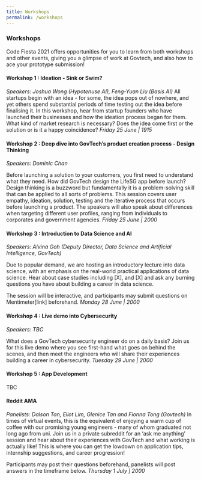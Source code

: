 ```yaml
---
title: Workshops
permalink: /workshops
---
```


### **Workshops**
<!-- TODO Vet please -->
Code Fiesta 2021 offers opportunities for you to learn from both workshops and other events, giving you a glimpse of work at Govtech, and also how to ace your prototype submission!

#### Workshop 1 : Ideation - Sink or Swim?
*Speakers: Joshua Wong (Hypotenuse AI), Feng-Yuan Liu (Basis AI)*
All startups begin with an idea - for some, the idea pops out of nowhere, and yet others spend substantial periods of time testing out the idea before finalising it. 
In this workshop, hear from startup founders who have launched their businesses and how the ideation process began for them. What kind of market research is necessary? Does the idea come first or the solution or is it a happy coincidence?
*Friday 25 June | 1915*

#### Workshop 2 : Deep dive into GovTech’s product creation process - Design Thinking 
*Speakers: Dominic Chan* 
<!-- TODO confirm speaker -->
Before launching a solution to your customers, you first need to understand what they need. 
How did GovTech design the LifeSG app before launch? Design thinking is a buzzword but fundamentally it is a problem-solving skill that can be applied to all sorts of problems. 
This session covers user empathy, ideation, solution, testing and the iterative process that occurs before launching a product.
The speakers will also speak about differences when targeting different user profiles, ranging from individuals to corporates and government agencies.
*Friday 25 June | 2000*

#### Workshop 3 : Introduction to Data Science and AI  
*Speakers: Alvina Goh (Deputy Director, Data Science and Artificial Intelligence, GovTech)*
<!-- TODO fill up final form -->
Due to popular demand, we are hosting an introductory lecture into data science, with an emphasis on the real-world practical applications of data science. Hear about case studies including [X], and [X] and ask any burning questions you have about building a career in data science.

The session will be interactive, and participants may submit questions on Mentimeter[link] beforehand.
*Monday 28 June | 2000*

#### Workshop 4 : Live demo into Cybersecurity
*Speakers: TBC*
<!-- TODO confirm speakers -->
What does a GovTech cybersecurity engineer do on a daily basis? Join us for this live demo where you see first-hand what goes on behind the scenes, and then meet the engineers who will share their experiences building a career in cybersecurity.
*Tuesday 29 June | 2000*

#### Workshop 5 : App Development
TBC
<!-- TODO finalise this -->

#### Reddit AMA
*Panelists: Dalson Tan, Eliot Lim, Glenice Tan and Fionna Tong (Govtech)*
In times of virtual events, this is the equivalent of enjoying a warm cup of coffee with our promising young engineers - many of whom graduated not long ago from uni. Join us in a private subreddit for an ‘ask me anything’ session and hear about their experiences with GovTech and what working is actually like! This is where you can get the lowdown on application tips, internship suggestions, and career progression!

Participants may post their questions beforehand, panelists will post answers in the timeframe below.
*Thursday 1 July | 2000*